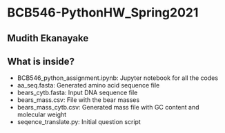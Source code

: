 # BCB546-PythonHW_Spring2021
## Mudith Ekanayake

## What is inside?

* BCB546_python_assignment.ipynb: Jupyter notebook for all the codes
* aa_seq.fasta: Generated amino acid sequence file
* bears_cytb.fasta: Input DNA sequence file
* bears_mass.csv: File with the bear masses
* bears_mass_cytb.csv: Generated mass file with GC content and molecular weight
* seqence_translate.py: Initial question script
